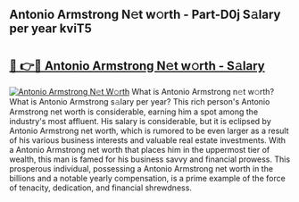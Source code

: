 ## Antonio Armstrong N𝚎t w𝚘rth - Part-D0j S𝚊lary per year kviT5

# <h2><a href="http://gc4e59.nevu.top/?p=Antonio+Armstrong">🔗 👉🔴 Antonio Armstrong N𝚎t w𝚘rth - S𝚊lary</a></h2>

[![Antonio Armstrong N𝚎t W𝚘rth](https://i.imgur.com/Oavwk0R.jpeg)](http://gc4e59.nevu.top/?p=Antonio+Armstrong)
What is Antonio Armstrong n𝚎t w𝚘rth? What is Antonio Armstrong s𝚊lary per year?
This rich person's Antonio Armstrong net worth is considerable, earning him a spot among the industry's most affluent. His salary is considerable, but it is eclipsed by Antonio Armstrong net worth, which is rumored to be even larger as a result of his various business interests and valuable real estate investments. With a Antonio Armstrong net worth that places him in the uppermost tier of wealth, this man is famed for his business savvy and financial prowess. This prosperous individual, possessing a Antonio Armstrong net worth in the billions and a notable yearly compensation, is a prime example of the force of tenacity, dedication, and financial shrewdness.
